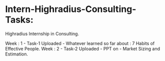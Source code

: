 # Intern-Highradius-Consulting-Tasks:

Highradius Internship in Consulting.

 Week : 1 - Task-1 Uploaded - Whatever learned so far about : 7 Habits of Effective People.
 Week : 2 - Task-2 Uploaded - PPT on - Market Sizing and Estimation.
